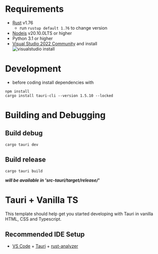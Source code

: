 # Requirements
- [Rust](https://www.rust-lang.org/tools/install) v1.76
    - run ```rustup default 1.76``` to change version
- [Nodejs](https://nodejs.org/en) v20.10.0LTS or higher
- Python 3.1 or higher
- [Visual Studio 2022 Community](https://visualstudio.microsoft.com/downloads/) and install <br>
![visualstudio install](https://tauri.app/assets/images/vs-installer-dark-03cefd64bd4335f718aacc8f4842d2bb.png#gh-dark-mode-only)
# Development
- before coding install dependencies with
```
npm install
cargo install tauri-cli --version 1.5.10 --locked
```
# Building and Debugging
## Build debug
```
cargo tauri dev
```
## Build release
```
cargo tauri build
```
***will be available in 'src-tauri/target/release/'***
# Tauri + Vanilla TS
This template should help get you started developing with Tauri in vanilla HTML, CSS and Typescript.
## Recommended IDE Setup
- [VS Code](https://code.visualstudio.com/) + [Tauri](https://marketplace.visualstudio.com/items?itemName=tauri-apps.tauri-vscode) + [rust-analyzer](https://marketplace.visualstudio.com/items?itemName=rust-lang.rust-analyzer)
